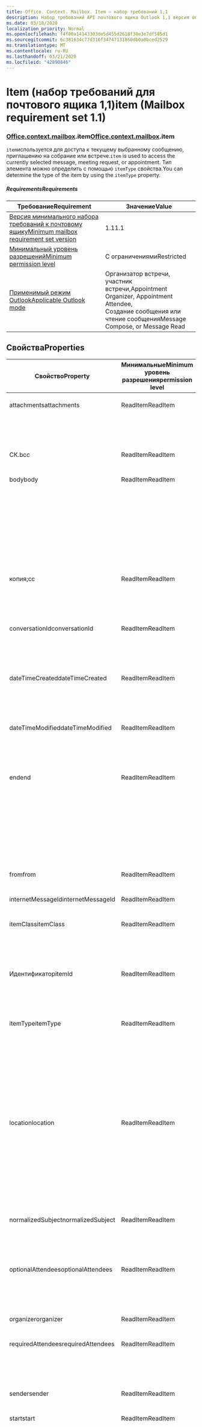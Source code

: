 ```yaml
---
title: Office. Context. Mailbox. Item — набор требований 1,1
description: Набор требований API почтового ящика Outlook 1,1 версия объектной модели элемента.
ms.date: 03/18/2020
localization_priority: Normal
ms.openlocfilehash: f4f80a14143303de5d455d2618f30e3e7df585d1
ms.sourcegitcommit: 6c381634c77d316f34747131860db0a0bced2529
ms.translationtype: MT
ms.contentlocale: ru-RU
ms.lasthandoff: 03/21/2020
ms.locfileid: "42890846"
---
```

# <a name="item-mailbox-requirement-set-11"></a><span data-ttu-id="9798f-103">Item (набор требований для почтового ящика 1,1)</span><span class="sxs-lookup"><span data-stu-id="9798f-103">item (Mailbox requirement set 1.1)</span></span>

### <a name="officecontextmailboxitem"></a><span data-ttu-id="9798f-104">[Office](office.md)[.context](office.context.md)[.mailbox](office.context.mailbox.md).item</span><span class="sxs-lookup"><span data-stu-id="9798f-104">[Office](office.md)[.context](office.context.md)[.mailbox](office.context.mailbox.md).item</span></span>

<span data-ttu-id="9798f-105">`item`используется для доступа к текущему выбранному сообщению, приглашению на собрание или встрече.</span><span class="sxs-lookup"><span data-stu-id="9798f-105">`item` is used to access the currently selected message, meeting request, or appointment.</span></span> <span data-ttu-id="9798f-106">Тип элемента можно определить с помощью `itemType` свойства.</span><span class="sxs-lookup"><span data-stu-id="9798f-106">You can determine the type of the item by using the `itemType` property.</span></span>

##### <a name="requirements"></a><span data-ttu-id="9798f-107">Requirements</span><span class="sxs-lookup"><span data-stu-id="9798f-107">Requirements</span></span>

|<span data-ttu-id="9798f-108">Требование</span><span class="sxs-lookup"><span data-stu-id="9798f-108">Requirement</span></span>|<span data-ttu-id="9798f-109">Значение</span><span class="sxs-lookup"><span data-stu-id="9798f-109">Value</span></span>|
|---|---|
|[<span data-ttu-id="9798f-110">Версия минимального набора требований к почтовому ящику</span><span class="sxs-lookup"><span data-stu-id="9798f-110">Minimum mailbox requirement set version</span></span>](../../requirement-sets/outlook-api-requirement-sets.md)|<span data-ttu-id="9798f-111">1.1</span><span class="sxs-lookup"><span data-stu-id="9798f-111">1.1</span></span>|
|[<span data-ttu-id="9798f-112">Минимальный уровень разрешений</span><span class="sxs-lookup"><span data-stu-id="9798f-112">Minimum permission level</span></span>](../../../outlook/understanding-outlook-add-in-permissions.md)|<span data-ttu-id="9798f-113">С ограничениями</span><span class="sxs-lookup"><span data-stu-id="9798f-113">Restricted</span></span>|
|[<span data-ttu-id="9798f-114">Применимый режим Outlook</span><span class="sxs-lookup"><span data-stu-id="9798f-114">Applicable Outlook mode</span></span>](../../../outlook/outlook-add-ins-overview.md#extension-points)|<span data-ttu-id="9798f-115">Организатор встречи, участник встречи,</span><span class="sxs-lookup"><span data-stu-id="9798f-115">Appointment Organizer, Appointment Attendee,</span></span><br><span data-ttu-id="9798f-116">Создание сообщения или чтение сообщения</span><span class="sxs-lookup"><span data-stu-id="9798f-116">Message Compose, or Message Read</span></span>|

## <a name="properties"></a><span data-ttu-id="9798f-117">Свойства</span><span class="sxs-lookup"><span data-stu-id="9798f-117">Properties</span></span>

| <span data-ttu-id="9798f-118">Свойство</span><span class="sxs-lookup"><span data-stu-id="9798f-118">Property</span></span> | <span data-ttu-id="9798f-119">Минимальные</span><span class="sxs-lookup"><span data-stu-id="9798f-119">Minimum</span></span><br><span data-ttu-id="9798f-120">уровень разрешения</span><span class="sxs-lookup"><span data-stu-id="9798f-120">permission level</span></span> | <span data-ttu-id="9798f-121">Сведения по режиму</span><span class="sxs-lookup"><span data-stu-id="9798f-121">Details by mode</span></span> | <span data-ttu-id="9798f-122">Тип возвращаемых данных</span><span class="sxs-lookup"><span data-stu-id="9798f-122">Return type</span></span> | <span data-ttu-id="9798f-123">Минимальные</span><span class="sxs-lookup"><span data-stu-id="9798f-123">Minimum</span></span><br><span data-ttu-id="9798f-124">набор требований</span><span class="sxs-lookup"><span data-stu-id="9798f-124">requirement set</span></span> |
|---|---|---|---|:---:|
| <span data-ttu-id="9798f-125">attachments</span><span class="sxs-lookup"><span data-stu-id="9798f-125">attachments</span></span> | <span data-ttu-id="9798f-126">ReadItem</span><span class="sxs-lookup"><span data-stu-id="9798f-126">ReadItem</span></span> | [<span data-ttu-id="9798f-127">Участник встречи</span><span class="sxs-lookup"><span data-stu-id="9798f-127">Appointment Attendee</span></span>](/javascript/api/outlook/office.appointmentread?view=outlook-js-1.1#attachments) | <span data-ttu-id="9798f-128">Array.<[AttachmentDetails](/javascript/api/outlook/office.attachmentdetails)></span><span class="sxs-lookup"><span data-stu-id="9798f-128">Array.<[AttachmentDetails](/javascript/api/outlook/office.attachmentdetails)></span></span> | [<span data-ttu-id="9798f-129">1.1</span><span class="sxs-lookup"><span data-stu-id="9798f-129">1.1</span></span>](../requirement-set-1.1/outlook-requirement-set-1.1.md) |
| | | [<span data-ttu-id="9798f-130">Прочитанное сообщение</span><span class="sxs-lookup"><span data-stu-id="9798f-130">Message Read</span></span>](/javascript/api/outlook/office.messageread?view=outlook-js-1.1#attachments) | <span data-ttu-id="9798f-131">Array.<[AttachmentDetails](/javascript/api/outlook/office.attachmentdetails)></span><span class="sxs-lookup"><span data-stu-id="9798f-131">Array.<[AttachmentDetails](/javascript/api/outlook/office.attachmentdetails)></span></span> | [<span data-ttu-id="9798f-132">1.1</span><span class="sxs-lookup"><span data-stu-id="9798f-132">1.1</span></span>](../requirement-set-1.1/outlook-requirement-set-1.1.md) |
| <span data-ttu-id="9798f-133">СК.</span><span class="sxs-lookup"><span data-stu-id="9798f-133">bcc</span></span> | <span data-ttu-id="9798f-134">ReadItem</span><span class="sxs-lookup"><span data-stu-id="9798f-134">ReadItem</span></span> | [<span data-ttu-id="9798f-135">Создание сообщения</span><span class="sxs-lookup"><span data-stu-id="9798f-135">Message Compose</span></span>](/javascript/api/outlook/office.messagecompose?view=outlook-js-1.1#bcc) | [<span data-ttu-id="9798f-136">Получатели</span><span class="sxs-lookup"><span data-stu-id="9798f-136">Recipients</span></span>](/javascript/api/outlook/office.recipients) | [<span data-ttu-id="9798f-137">1.1</span><span class="sxs-lookup"><span data-stu-id="9798f-137">1.1</span></span>](../requirement-set-1.1/outlook-requirement-set-1.1.md) |
| <span data-ttu-id="9798f-138">body</span><span class="sxs-lookup"><span data-stu-id="9798f-138">body</span></span> | <span data-ttu-id="9798f-139">ReadItem</span><span class="sxs-lookup"><span data-stu-id="9798f-139">ReadItem</span></span> | [<span data-ttu-id="9798f-140">Организатор встречи</span><span class="sxs-lookup"><span data-stu-id="9798f-140">Appointment Organizer</span></span>](/javascript/api/outlook/office.appointmentcompose?view=outlook-js-1.1#body) | [<span data-ttu-id="9798f-141">Основной текст</span><span class="sxs-lookup"><span data-stu-id="9798f-141">Body</span></span>](/javascript/api/outlook/office.body) | [<span data-ttu-id="9798f-142">1.1</span><span class="sxs-lookup"><span data-stu-id="9798f-142">1.1</span></span>](../requirement-set-1.1/outlook-requirement-set-1.1.md) |
| | | [<span data-ttu-id="9798f-143">Участник встречи</span><span class="sxs-lookup"><span data-stu-id="9798f-143">Appointment Attendee</span></span>](/javascript/api/outlook/office.appointmentread?view=outlook-js-1.1#body) | [<span data-ttu-id="9798f-144">Основной текст</span><span class="sxs-lookup"><span data-stu-id="9798f-144">Body</span></span>](/javascript/api/outlook/office.body) | [<span data-ttu-id="9798f-145">1.1</span><span class="sxs-lookup"><span data-stu-id="9798f-145">1.1</span></span>](../requirement-set-1.1/outlook-requirement-set-1.1.md) |
| | | [<span data-ttu-id="9798f-146">Создание сообщения</span><span class="sxs-lookup"><span data-stu-id="9798f-146">Message Compose</span></span>](/javascript/api/outlook/office.messagecompose?view=outlook-js-1.1#body) | [<span data-ttu-id="9798f-147">Основной текст</span><span class="sxs-lookup"><span data-stu-id="9798f-147">Body</span></span>](/javascript/api/outlook/office.body) | [<span data-ttu-id="9798f-148">1.1</span><span class="sxs-lookup"><span data-stu-id="9798f-148">1.1</span></span>](../requirement-set-1.1/outlook-requirement-set-1.1.md) |
| | | [<span data-ttu-id="9798f-149">Прочитанное сообщение</span><span class="sxs-lookup"><span data-stu-id="9798f-149">Message Read</span></span>](/javascript/api/outlook/office.messageread?view=outlook-js-1.1#body) | [<span data-ttu-id="9798f-150">Основной текст</span><span class="sxs-lookup"><span data-stu-id="9798f-150">Body</span></span>](/javascript/api/outlook/office.body) | [<span data-ttu-id="9798f-151">1.1</span><span class="sxs-lookup"><span data-stu-id="9798f-151">1.1</span></span>](../requirement-set-1.1/outlook-requirement-set-1.1.md) |
| <span data-ttu-id="9798f-152">копия;</span><span class="sxs-lookup"><span data-stu-id="9798f-152">cc</span></span> | <span data-ttu-id="9798f-153">ReadItem</span><span class="sxs-lookup"><span data-stu-id="9798f-153">ReadItem</span></span> | [<span data-ttu-id="9798f-154">Создание сообщения</span><span class="sxs-lookup"><span data-stu-id="9798f-154">Message Compose</span></span>](/javascript/api/outlook/office.messagecompose?view=outlook-js-1.1#cc) | [<span data-ttu-id="9798f-155">Получатели</span><span class="sxs-lookup"><span data-stu-id="9798f-155">Recipients</span></span>](/javascript/api/outlook/office.recipients) | [<span data-ttu-id="9798f-156">1.1</span><span class="sxs-lookup"><span data-stu-id="9798f-156">1.1</span></span>](../requirement-set-1.1/outlook-requirement-set-1.1.md) |
| | | [<span data-ttu-id="9798f-157">Прочитанное сообщение</span><span class="sxs-lookup"><span data-stu-id="9798f-157">Message Read</span></span>](/javascript/api/outlook/office.messageread?view=outlook-js-1.1#cc) | <span data-ttu-id="9798f-158">Массив. <[EmailAddressDetails](/javascript/api/outlook/office.emailaddressdetails)></span><span class="sxs-lookup"><span data-stu-id="9798f-158">Array.<[EmailAddressDetails](/javascript/api/outlook/office.emailaddressdetails)></span></span> | [<span data-ttu-id="9798f-159">1.1</span><span class="sxs-lookup"><span data-stu-id="9798f-159">1.1</span></span>](../requirement-set-1.1/outlook-requirement-set-1.1.md) |
| <span data-ttu-id="9798f-160">conversationId</span><span class="sxs-lookup"><span data-stu-id="9798f-160">conversationId</span></span> | <span data-ttu-id="9798f-161">ReadItem</span><span class="sxs-lookup"><span data-stu-id="9798f-161">ReadItem</span></span> | [<span data-ttu-id="9798f-162">Создание сообщения</span><span class="sxs-lookup"><span data-stu-id="9798f-162">Message Compose</span></span>](/javascript/api/outlook/office.messagecompose?view=outlook-js-1.1#conversationid) | <span data-ttu-id="9798f-163">String</span><span class="sxs-lookup"><span data-stu-id="9798f-163">String</span></span> | [<span data-ttu-id="9798f-164">1.1</span><span class="sxs-lookup"><span data-stu-id="9798f-164">1.1</span></span>](../requirement-set-1.1/outlook-requirement-set-1.1.md) |
| | | [<span data-ttu-id="9798f-165">Прочитанное сообщение</span><span class="sxs-lookup"><span data-stu-id="9798f-165">Message Read</span></span>](/javascript/api/outlook/office.messageread?view=outlook-js-1.1#conversationid) | <span data-ttu-id="9798f-166">String</span><span class="sxs-lookup"><span data-stu-id="9798f-166">String</span></span> | [<span data-ttu-id="9798f-167">1.1</span><span class="sxs-lookup"><span data-stu-id="9798f-167">1.1</span></span>](../requirement-set-1.1/outlook-requirement-set-1.1.md) |
| <span data-ttu-id="9798f-168">dateTimeCreated</span><span class="sxs-lookup"><span data-stu-id="9798f-168">dateTimeCreated</span></span> | <span data-ttu-id="9798f-169">ReadItem</span><span class="sxs-lookup"><span data-stu-id="9798f-169">ReadItem</span></span> | [<span data-ttu-id="9798f-170">Участник встречи</span><span class="sxs-lookup"><span data-stu-id="9798f-170">Appointment Attendee</span></span>](/javascript/api/outlook/office.appointmentread?view=outlook-js-1.1#datetimecreated) | <span data-ttu-id="9798f-171">Дата</span><span class="sxs-lookup"><span data-stu-id="9798f-171">Date</span></span> | [<span data-ttu-id="9798f-172">1.1</span><span class="sxs-lookup"><span data-stu-id="9798f-172">1.1</span></span>](../requirement-set-1.1/outlook-requirement-set-1.1.md) |
| | | [<span data-ttu-id="9798f-173">Прочитанное сообщение</span><span class="sxs-lookup"><span data-stu-id="9798f-173">Message Read</span></span>](/javascript/api/outlook/office.messageread?view=outlook-js-1.1#datetimecreated) | <span data-ttu-id="9798f-174">Дата</span><span class="sxs-lookup"><span data-stu-id="9798f-174">Date</span></span> | [<span data-ttu-id="9798f-175">1.1</span><span class="sxs-lookup"><span data-stu-id="9798f-175">1.1</span></span>](../requirement-set-1.1/outlook-requirement-set-1.1.md) |
| <span data-ttu-id="9798f-176">dateTimeModified</span><span class="sxs-lookup"><span data-stu-id="9798f-176">dateTimeModified</span></span> | <span data-ttu-id="9798f-177">ReadItem</span><span class="sxs-lookup"><span data-stu-id="9798f-177">ReadItem</span></span> | [<span data-ttu-id="9798f-178">Участник встречи</span><span class="sxs-lookup"><span data-stu-id="9798f-178">Appointment Attendee</span></span>](/javascript/api/outlook/office.appointmentread?view=outlook-js-1.1#datetimemodified) | <span data-ttu-id="9798f-179">Дата</span><span class="sxs-lookup"><span data-stu-id="9798f-179">Date</span></span> | [<span data-ttu-id="9798f-180">1.1</span><span class="sxs-lookup"><span data-stu-id="9798f-180">1.1</span></span>](../requirement-set-1.1/outlook-requirement-set-1.1.md) |
| | | [<span data-ttu-id="9798f-181">Прочитанное сообщение</span><span class="sxs-lookup"><span data-stu-id="9798f-181">Message Read</span></span>](/javascript/api/outlook/office.messageread?view=outlook-js-1.1#datetimemodified) | <span data-ttu-id="9798f-182">Дата</span><span class="sxs-lookup"><span data-stu-id="9798f-182">Date</span></span> | [<span data-ttu-id="9798f-183">1.1</span><span class="sxs-lookup"><span data-stu-id="9798f-183">1.1</span></span>](../requirement-set-1.1/outlook-requirement-set-1.1.md) |
| <span data-ttu-id="9798f-184">end</span><span class="sxs-lookup"><span data-stu-id="9798f-184">end</span></span> | <span data-ttu-id="9798f-185">ReadItem</span><span class="sxs-lookup"><span data-stu-id="9798f-185">ReadItem</span></span> | [<span data-ttu-id="9798f-186">Организатор встречи</span><span class="sxs-lookup"><span data-stu-id="9798f-186">Appointment Organizer</span></span>](/javascript/api/outlook/office.appointmentcompose?view=outlook-js-1.1#end) | [<span data-ttu-id="9798f-187">Time</span><span class="sxs-lookup"><span data-stu-id="9798f-187">Time</span></span>](/javascript/api/outlook/office.time) | [<span data-ttu-id="9798f-188">1.1</span><span class="sxs-lookup"><span data-stu-id="9798f-188">1.1</span></span>](../requirement-set-1.1/outlook-requirement-set-1.1.md) |
| | | [<span data-ttu-id="9798f-189">Участник встречи</span><span class="sxs-lookup"><span data-stu-id="9798f-189">Appointment Attendee</span></span>](/javascript/api/outlook/office.appointmentread?view=outlook-js-1.1#end) | <span data-ttu-id="9798f-190">Дата</span><span class="sxs-lookup"><span data-stu-id="9798f-190">Date</span></span> | [<span data-ttu-id="9798f-191">1.1</span><span class="sxs-lookup"><span data-stu-id="9798f-191">1.1</span></span>](../requirement-set-1.1/outlook-requirement-set-1.1.md) |
| | | [<span data-ttu-id="9798f-192">Прочитанное сообщение</span><span class="sxs-lookup"><span data-stu-id="9798f-192">Message Read</span></span>](/javascript/api/outlook/office.messageread?view=outlook-js-1.1#end)<br><span data-ttu-id="9798f-193">(Приглашение на собрание)</span><span class="sxs-lookup"><span data-stu-id="9798f-193">(Meeting Request)</span></span> | <span data-ttu-id="9798f-194">Дата</span><span class="sxs-lookup"><span data-stu-id="9798f-194">Date</span></span> | [<span data-ttu-id="9798f-195">1.1</span><span class="sxs-lookup"><span data-stu-id="9798f-195">1.1</span></span>](../requirement-set-1.1/outlook-requirement-set-1.1.md) |
| <span data-ttu-id="9798f-196">from</span><span class="sxs-lookup"><span data-stu-id="9798f-196">from</span></span> | <span data-ttu-id="9798f-197">ReadItem</span><span class="sxs-lookup"><span data-stu-id="9798f-197">ReadItem</span></span> | [<span data-ttu-id="9798f-198">Прочитанное сообщение</span><span class="sxs-lookup"><span data-stu-id="9798f-198">Message Read</span></span>](/javascript/api/outlook/office.messageread?view=outlook-js-1.1#from) | [<span data-ttu-id="9798f-199">EmailAddressDetails</span><span class="sxs-lookup"><span data-stu-id="9798f-199">EmailAddressDetails</span></span>](/javascript/api/outlook/office.emailaddressdetails) | [<span data-ttu-id="9798f-200">1.1</span><span class="sxs-lookup"><span data-stu-id="9798f-200">1.1</span></span>](../requirement-set-1.1/outlook-requirement-set-1.1.md) |
| <span data-ttu-id="9798f-201">internetMessageId</span><span class="sxs-lookup"><span data-stu-id="9798f-201">internetMessageId</span></span> | <span data-ttu-id="9798f-202">ReadItem</span><span class="sxs-lookup"><span data-stu-id="9798f-202">ReadItem</span></span> | [<span data-ttu-id="9798f-203">Прочитанное сообщение</span><span class="sxs-lookup"><span data-stu-id="9798f-203">Message Read</span></span>](/javascript/api/outlook/office.messageread?view=outlook-js-1.1#internetmessageid) | <span data-ttu-id="9798f-204">String</span><span class="sxs-lookup"><span data-stu-id="9798f-204">String</span></span> | [<span data-ttu-id="9798f-205">1.1</span><span class="sxs-lookup"><span data-stu-id="9798f-205">1.1</span></span>](../requirement-set-1.1/outlook-requirement-set-1.1.md) |
| <span data-ttu-id="9798f-206">itemClass</span><span class="sxs-lookup"><span data-stu-id="9798f-206">itemClass</span></span> | <span data-ttu-id="9798f-207">ReadItem</span><span class="sxs-lookup"><span data-stu-id="9798f-207">ReadItem</span></span> | [<span data-ttu-id="9798f-208">Участник встречи</span><span class="sxs-lookup"><span data-stu-id="9798f-208">Appointment Attendee</span></span>](/javascript/api/outlook/office.appointmentread?view=outlook-js-1.1#itemclass) | <span data-ttu-id="9798f-209">String</span><span class="sxs-lookup"><span data-stu-id="9798f-209">String</span></span> | [<span data-ttu-id="9798f-210">1.1</span><span class="sxs-lookup"><span data-stu-id="9798f-210">1.1</span></span>](../requirement-set-1.1/outlook-requirement-set-1.1.md) |
| | | [<span data-ttu-id="9798f-211">Прочитанное сообщение</span><span class="sxs-lookup"><span data-stu-id="9798f-211">Message Read</span></span>](/javascript/api/outlook/office.messageread?view=outlook-js-1.1#itemclass) | <span data-ttu-id="9798f-212">String</span><span class="sxs-lookup"><span data-stu-id="9798f-212">String</span></span> | [<span data-ttu-id="9798f-213">1.1</span><span class="sxs-lookup"><span data-stu-id="9798f-213">1.1</span></span>](../requirement-set-1.1/outlook-requirement-set-1.1.md) |
| <span data-ttu-id="9798f-214">Идентификатор</span><span class="sxs-lookup"><span data-stu-id="9798f-214">itemId</span></span> | <span data-ttu-id="9798f-215">ReadItem</span><span class="sxs-lookup"><span data-stu-id="9798f-215">ReadItem</span></span> | [<span data-ttu-id="9798f-216">Участник встречи</span><span class="sxs-lookup"><span data-stu-id="9798f-216">Appointment Attendee</span></span>](/javascript/api/outlook/office.appointmentread?view=outlook-js-1.1#itemid) | <span data-ttu-id="9798f-217">String</span><span class="sxs-lookup"><span data-stu-id="9798f-217">String</span></span> | [<span data-ttu-id="9798f-218">1.1</span><span class="sxs-lookup"><span data-stu-id="9798f-218">1.1</span></span>](../requirement-set-1.1/outlook-requirement-set-1.1.md) |
| | | [<span data-ttu-id="9798f-219">Прочитанное сообщение</span><span class="sxs-lookup"><span data-stu-id="9798f-219">Message Read</span></span>](/javascript/api/outlook/office.messageread?view=outlook-js-1.1#itemid) | <span data-ttu-id="9798f-220">String</span><span class="sxs-lookup"><span data-stu-id="9798f-220">String</span></span> | [<span data-ttu-id="9798f-221">1.1</span><span class="sxs-lookup"><span data-stu-id="9798f-221">1.1</span></span>](../requirement-set-1.1/outlook-requirement-set-1.1.md) |
| <span data-ttu-id="9798f-222">itemType</span><span class="sxs-lookup"><span data-stu-id="9798f-222">itemType</span></span> | <span data-ttu-id="9798f-223">ReadItem</span><span class="sxs-lookup"><span data-stu-id="9798f-223">ReadItem</span></span> | [<span data-ttu-id="9798f-224">Организатор встречи</span><span class="sxs-lookup"><span data-stu-id="9798f-224">Appointment Organizer</span></span>](/javascript/api/outlook/office.appointmentcompose?view=outlook-js-1.1#itemtype) | [<span data-ttu-id="9798f-225">MailboxEnums. ItemType</span><span class="sxs-lookup"><span data-stu-id="9798f-225">MailboxEnums.ItemType</span></span>](/javascript/api/outlook/office.mailboxenums.itemtype) | [<span data-ttu-id="9798f-226">1.1</span><span class="sxs-lookup"><span data-stu-id="9798f-226">1.1</span></span>](../requirement-set-1.1/outlook-requirement-set-1.1.md) |
| | | [<span data-ttu-id="9798f-227">Участник встречи</span><span class="sxs-lookup"><span data-stu-id="9798f-227">Appointment Attendee</span></span>](/javascript/api/outlook/office.appointmentread?view=outlook-js-1.1#itemtype) | [<span data-ttu-id="9798f-228">MailboxEnums. ItemType</span><span class="sxs-lookup"><span data-stu-id="9798f-228">MailboxEnums.ItemType</span></span>](/javascript/api/outlook/office.mailboxenums.itemtype) | [<span data-ttu-id="9798f-229">1.1</span><span class="sxs-lookup"><span data-stu-id="9798f-229">1.1</span></span>](../requirement-set-1.1/outlook-requirement-set-1.1.md) |
| | | [<span data-ttu-id="9798f-230">Создание сообщения</span><span class="sxs-lookup"><span data-stu-id="9798f-230">Message Compose</span></span>](/javascript/api/outlook/office.messagecompose?view=outlook-js-1.1#itemtype) | [<span data-ttu-id="9798f-231">MailboxEnums. ItemType</span><span class="sxs-lookup"><span data-stu-id="9798f-231">MailboxEnums.ItemType</span></span>](/javascript/api/outlook/office.mailboxenums.itemtype) | [<span data-ttu-id="9798f-232">1.1</span><span class="sxs-lookup"><span data-stu-id="9798f-232">1.1</span></span>](../requirement-set-1.1/outlook-requirement-set-1.1.md) |
| | | [<span data-ttu-id="9798f-233">Прочитанное сообщение</span><span class="sxs-lookup"><span data-stu-id="9798f-233">Message Read</span></span>](/javascript/api/outlook/office.messageread?view=outlook-js-1.1#itemtype) | [<span data-ttu-id="9798f-234">MailboxEnums. ItemType</span><span class="sxs-lookup"><span data-stu-id="9798f-234">MailboxEnums.ItemType</span></span>](/javascript/api/outlook/office.mailboxenums.itemtype) | [<span data-ttu-id="9798f-235">1.1</span><span class="sxs-lookup"><span data-stu-id="9798f-235">1.1</span></span>](../requirement-set-1.1/outlook-requirement-set-1.1.md) |
| <span data-ttu-id="9798f-236">location</span><span class="sxs-lookup"><span data-stu-id="9798f-236">location</span></span> | <span data-ttu-id="9798f-237">ReadItem</span><span class="sxs-lookup"><span data-stu-id="9798f-237">ReadItem</span></span> | [<span data-ttu-id="9798f-238">Организатор встречи</span><span class="sxs-lookup"><span data-stu-id="9798f-238">Appointment Organizer</span></span>](/javascript/api/outlook/office.appointmentcompose?view=outlook-js-1.1#location) | [<span data-ttu-id="9798f-239">Location</span><span class="sxs-lookup"><span data-stu-id="9798f-239">Location</span></span>](/javascript/api/outlook/office.location) | [<span data-ttu-id="9798f-240">1.1</span><span class="sxs-lookup"><span data-stu-id="9798f-240">1.1</span></span>](../requirement-set-1.1/outlook-requirement-set-1.1.md) |
| | | [<span data-ttu-id="9798f-241">Участник встречи</span><span class="sxs-lookup"><span data-stu-id="9798f-241">Appointment Attendee</span></span>](/javascript/api/outlook/office.appointmentread?view=outlook-js-1.1#location) | <span data-ttu-id="9798f-242">String</span><span class="sxs-lookup"><span data-stu-id="9798f-242">String</span></span> | [<span data-ttu-id="9798f-243">1.1</span><span class="sxs-lookup"><span data-stu-id="9798f-243">1.1</span></span>](../requirement-set-1.1/outlook-requirement-set-1.1.md) |
| | | [<span data-ttu-id="9798f-244">Прочитанное сообщение</span><span class="sxs-lookup"><span data-stu-id="9798f-244">Message Read</span></span>](/javascript/api/outlook/office.messageread?view=outlook-js-1.1#location)<br><span data-ttu-id="9798f-245">(Приглашение на собрание)</span><span class="sxs-lookup"><span data-stu-id="9798f-245">(Meeting Request)</span></span> | <span data-ttu-id="9798f-246">String</span><span class="sxs-lookup"><span data-stu-id="9798f-246">String</span></span> | [<span data-ttu-id="9798f-247">1.1</span><span class="sxs-lookup"><span data-stu-id="9798f-247">1.1</span></span>](../requirement-set-1.1/outlook-requirement-set-1.1.md) |
| <span data-ttu-id="9798f-248">normalizedSubject</span><span class="sxs-lookup"><span data-stu-id="9798f-248">normalizedSubject</span></span> | <span data-ttu-id="9798f-249">ReadItem</span><span class="sxs-lookup"><span data-stu-id="9798f-249">ReadItem</span></span> | [<span data-ttu-id="9798f-250">Участник встречи</span><span class="sxs-lookup"><span data-stu-id="9798f-250">Appointment Attendee</span></span>](/javascript/api/outlook/office.appointmentread?view=outlook-js-1.1#normalizedsubject) | <span data-ttu-id="9798f-251">String</span><span class="sxs-lookup"><span data-stu-id="9798f-251">String</span></span> | [<span data-ttu-id="9798f-252">1.1</span><span class="sxs-lookup"><span data-stu-id="9798f-252">1.1</span></span>](../requirement-set-1.1/outlook-requirement-set-1.1.md) |
| | | [<span data-ttu-id="9798f-253">Прочитанное сообщение</span><span class="sxs-lookup"><span data-stu-id="9798f-253">Message Read</span></span>](/javascript/api/outlook/office.messageread?view=outlook-js-1.1#normalizedsubject) | <span data-ttu-id="9798f-254">String</span><span class="sxs-lookup"><span data-stu-id="9798f-254">String</span></span> | [<span data-ttu-id="9798f-255">1.1</span><span class="sxs-lookup"><span data-stu-id="9798f-255">1.1</span></span>](../requirement-set-1.1/outlook-requirement-set-1.1.md) |
| <span data-ttu-id="9798f-256">optionalAttendees</span><span class="sxs-lookup"><span data-stu-id="9798f-256">optionalAttendees</span></span> | <span data-ttu-id="9798f-257">ReadItem</span><span class="sxs-lookup"><span data-stu-id="9798f-257">ReadItem</span></span> | [<span data-ttu-id="9798f-258">Организатор встречи</span><span class="sxs-lookup"><span data-stu-id="9798f-258">Appointment Organizer</span></span>](/javascript/api/outlook/office.appointmentcompose?view=outlook-js-1.1#optionalattendees) | [<span data-ttu-id="9798f-259">Получатели</span><span class="sxs-lookup"><span data-stu-id="9798f-259">Recipients</span></span>](/javascript/api/outlook/office.recipients) | [<span data-ttu-id="9798f-260">1.1</span><span class="sxs-lookup"><span data-stu-id="9798f-260">1.1</span></span>](../requirement-set-1.1/outlook-requirement-set-1.1.md) |
| | | [<span data-ttu-id="9798f-261">Участник встречи</span><span class="sxs-lookup"><span data-stu-id="9798f-261">Appointment Attendee</span></span>](/javascript/api/outlook/office.appointmentread?view=outlook-js-1.1#optionalattendees) | <span data-ttu-id="9798f-262">Массив. <[EmailAddressDetails](/javascript/api/outlook/office.emailaddressdetails)></span><span class="sxs-lookup"><span data-stu-id="9798f-262">Array.<[EmailAddressDetails](/javascript/api/outlook/office.emailaddressdetails)></span></span> | [<span data-ttu-id="9798f-263">1.1</span><span class="sxs-lookup"><span data-stu-id="9798f-263">1.1</span></span>](../requirement-set-1.1/outlook-requirement-set-1.1.md) |
| <span data-ttu-id="9798f-264">organizer</span><span class="sxs-lookup"><span data-stu-id="9798f-264">organizer</span></span> | <span data-ttu-id="9798f-265">ReadItem</span><span class="sxs-lookup"><span data-stu-id="9798f-265">ReadItem</span></span> | [<span data-ttu-id="9798f-266">Участник встречи</span><span class="sxs-lookup"><span data-stu-id="9798f-266">Appointment Attendee</span></span>](/javascript/api/outlook/office.appointmentread?view=outlook-js-1.1#organizer) | [<span data-ttu-id="9798f-267">EmailAddressDetails</span><span class="sxs-lookup"><span data-stu-id="9798f-267">EmailAddressDetails</span></span>](/javascript/api/outlook/office.emailaddressdetails) | [<span data-ttu-id="9798f-268">1.1</span><span class="sxs-lookup"><span data-stu-id="9798f-268">1.1</span></span>](../requirement-set-1.1/outlook-requirement-set-1.1.md) |
| <span data-ttu-id="9798f-269">requiredAttendees</span><span class="sxs-lookup"><span data-stu-id="9798f-269">requiredAttendees</span></span> | <span data-ttu-id="9798f-270">ReadItem</span><span class="sxs-lookup"><span data-stu-id="9798f-270">ReadItem</span></span> | [<span data-ttu-id="9798f-271">Организатор встречи</span><span class="sxs-lookup"><span data-stu-id="9798f-271">Appointment Organizer</span></span>](/javascript/api/outlook/office.appointmentcompose?view=outlook-js-1.1#requiredattendees) | [<span data-ttu-id="9798f-272">Получатели</span><span class="sxs-lookup"><span data-stu-id="9798f-272">Recipients</span></span>](/javascript/api/outlook/office.recipients) | [<span data-ttu-id="9798f-273">1.1</span><span class="sxs-lookup"><span data-stu-id="9798f-273">1.1</span></span>](../requirement-set-1.1/outlook-requirement-set-1.1.md) |
| | | [<span data-ttu-id="9798f-274">Участник встречи</span><span class="sxs-lookup"><span data-stu-id="9798f-274">Appointment Attendee</span></span>](/javascript/api/outlook/office.appointmentread?view=outlook-js-1.1#requiredattendees) | <span data-ttu-id="9798f-275">Массив. <[EmailAddressDetails](/javascript/api/outlook/office.emailaddressdetails)></span><span class="sxs-lookup"><span data-stu-id="9798f-275">Array.<[EmailAddressDetails](/javascript/api/outlook/office.emailaddressdetails)></span></span> | [<span data-ttu-id="9798f-276">1.1</span><span class="sxs-lookup"><span data-stu-id="9798f-276">1.1</span></span>](../requirement-set-1.1/outlook-requirement-set-1.1.md) |
| <span data-ttu-id="9798f-277">sender</span><span class="sxs-lookup"><span data-stu-id="9798f-277">sender</span></span> | <span data-ttu-id="9798f-278">ReadItem</span><span class="sxs-lookup"><span data-stu-id="9798f-278">ReadItem</span></span> | [<span data-ttu-id="9798f-279">Прочитанное сообщение</span><span class="sxs-lookup"><span data-stu-id="9798f-279">Message Read</span></span>](/javascript/api/outlook/office.messageread?view=outlook-js-1.1#sender) | [<span data-ttu-id="9798f-280">EmailAddressDetails</span><span class="sxs-lookup"><span data-stu-id="9798f-280">EmailAddressDetails</span></span>](/javascript/api/outlook/office.emailaddressdetails) | [<span data-ttu-id="9798f-281">1.1</span><span class="sxs-lookup"><span data-stu-id="9798f-281">1.1</span></span>](../requirement-set-1.1/outlook-requirement-set-1.1.md) |
| <span data-ttu-id="9798f-282">start</span><span class="sxs-lookup"><span data-stu-id="9798f-282">start</span></span> | <span data-ttu-id="9798f-283">ReadItem</span><span class="sxs-lookup"><span data-stu-id="9798f-283">ReadItem</span></span> | [<span data-ttu-id="9798f-284">Организатор встречи</span><span class="sxs-lookup"><span data-stu-id="9798f-284">Appointment Organizer</span></span>](/javascript/api/outlook/office.appointmentcompose?view=outlook-js-1.1#start) | [<span data-ttu-id="9798f-285">Time</span><span class="sxs-lookup"><span data-stu-id="9798f-285">Time</span></span>](/javascript/api/outlook/office.time) | [<span data-ttu-id="9798f-286">1.1</span><span class="sxs-lookup"><span data-stu-id="9798f-286">1.1</span></span>](../requirement-set-1.1/outlook-requirement-set-1.1.md) |
| | | [<span data-ttu-id="9798f-287">Участник встречи</span><span class="sxs-lookup"><span data-stu-id="9798f-287">Appointment Attendee</span></span>](/javascript/api/outlook/office.appointmentread?view=outlook-js-1.1#start) | <span data-ttu-id="9798f-288">Дата</span><span class="sxs-lookup"><span data-stu-id="9798f-288">Date</span></span> | [<span data-ttu-id="9798f-289">1.1</span><span class="sxs-lookup"><span data-stu-id="9798f-289">1.1</span></span>](../requirement-set-1.1/outlook-requirement-set-1.1.md) |
| | | [<span data-ttu-id="9798f-290">Прочитанное сообщение</span><span class="sxs-lookup"><span data-stu-id="9798f-290">Message Read</span></span>](/javascript/api/outlook/office.messageread?view=outlook-js-1.1#start)<br><span data-ttu-id="9798f-291">(Приглашение на собрание)</span><span class="sxs-lookup"><span data-stu-id="9798f-291">(Meeting Request)</span></span> | <span data-ttu-id="9798f-292">Дата</span><span class="sxs-lookup"><span data-stu-id="9798f-292">Date</span></span> | [<span data-ttu-id="9798f-293">1.1</span><span class="sxs-lookup"><span data-stu-id="9798f-293">1.1</span></span>](../requirement-set-1.1/outlook-requirement-set-1.1.md) |
| <span data-ttu-id="9798f-294">subject</span><span class="sxs-lookup"><span data-stu-id="9798f-294">subject</span></span> | <span data-ttu-id="9798f-295">ReadItem</span><span class="sxs-lookup"><span data-stu-id="9798f-295">ReadItem</span></span> | [<span data-ttu-id="9798f-296">Организатор встречи</span><span class="sxs-lookup"><span data-stu-id="9798f-296">Appointment Organizer</span></span>](/javascript/api/outlook/office.appointmentcompose?view=outlook-js-1.1#subject) | [<span data-ttu-id="9798f-297">Тема</span><span class="sxs-lookup"><span data-stu-id="9798f-297">Subject</span></span>](/javascript/api/outlook/office.subject) | [<span data-ttu-id="9798f-298">1.1</span><span class="sxs-lookup"><span data-stu-id="9798f-298">1.1</span></span>](../requirement-set-1.1/outlook-requirement-set-1.1.md) |
| | | [<span data-ttu-id="9798f-299">Участник встречи</span><span class="sxs-lookup"><span data-stu-id="9798f-299">Appointment Attendee</span></span>](/javascript/api/outlook/office.appointmentread?view=outlook-js-1.1#subject) | <span data-ttu-id="9798f-300">String</span><span class="sxs-lookup"><span data-stu-id="9798f-300">String</span></span> | [<span data-ttu-id="9798f-301">1.1</span><span class="sxs-lookup"><span data-stu-id="9798f-301">1.1</span></span>](../requirement-set-1.1/outlook-requirement-set-1.1.md) |
| | | [<span data-ttu-id="9798f-302">Создание сообщения</span><span class="sxs-lookup"><span data-stu-id="9798f-302">Message Compose</span></span>](/javascript/api/outlook/office.messagecompose?view=outlook-js-1.1#subject) | [<span data-ttu-id="9798f-303">Тема</span><span class="sxs-lookup"><span data-stu-id="9798f-303">Subject</span></span>](/javascript/api/outlook/office.subject) | [<span data-ttu-id="9798f-304">1.1</span><span class="sxs-lookup"><span data-stu-id="9798f-304">1.1</span></span>](../requirement-set-1.1/outlook-requirement-set-1.1.md) |
| | | [<span data-ttu-id="9798f-305">Прочитанное сообщение</span><span class="sxs-lookup"><span data-stu-id="9798f-305">Message Read</span></span>](/javascript/api/outlook/office.messageread?view=outlook-js-1.1#subject) | <span data-ttu-id="9798f-306">String</span><span class="sxs-lookup"><span data-stu-id="9798f-306">String</span></span> | [<span data-ttu-id="9798f-307">1.1</span><span class="sxs-lookup"><span data-stu-id="9798f-307">1.1</span></span>](../requirement-set-1.1/outlook-requirement-set-1.1.md) |
| <span data-ttu-id="9798f-308">to</span><span class="sxs-lookup"><span data-stu-id="9798f-308">to</span></span> | <span data-ttu-id="9798f-309">ReadItem</span><span class="sxs-lookup"><span data-stu-id="9798f-309">ReadItem</span></span> | [<span data-ttu-id="9798f-310">Создание сообщения</span><span class="sxs-lookup"><span data-stu-id="9798f-310">Message Compose</span></span>](/javascript/api/outlook/office.messagecompose?view=outlook-js-1.1#to) | [<span data-ttu-id="9798f-311">Получатели</span><span class="sxs-lookup"><span data-stu-id="9798f-311">Recipients</span></span>](/javascript/api/outlook/office.recipients) | [<span data-ttu-id="9798f-312">1.1</span><span class="sxs-lookup"><span data-stu-id="9798f-312">1.1</span></span>](../requirement-set-1.1/outlook-requirement-set-1.1.md) |
| | | [<span data-ttu-id="9798f-313">Прочитанное сообщение</span><span class="sxs-lookup"><span data-stu-id="9798f-313">Message Read</span></span>](/javascript/api/outlook/office.messageread?view=outlook-js-1.1#to) | <span data-ttu-id="9798f-314">Массив. <[EmailAddressDetails](/javascript/api/outlook/office.emailaddressdetails)></span><span class="sxs-lookup"><span data-stu-id="9798f-314">Array.<[EmailAddressDetails](/javascript/api/outlook/office.emailaddressdetails)></span></span> | [<span data-ttu-id="9798f-315">1.1</span><span class="sxs-lookup"><span data-stu-id="9798f-315">1.1</span></span>](../requirement-set-1.1/outlook-requirement-set-1.1.md) |

## <a name="methods"></a><span data-ttu-id="9798f-316">Методы</span><span class="sxs-lookup"><span data-stu-id="9798f-316">Methods</span></span>

| <span data-ttu-id="9798f-317">Метод</span><span class="sxs-lookup"><span data-stu-id="9798f-317">Method</span></span> | <span data-ttu-id="9798f-318">Минимальные</span><span class="sxs-lookup"><span data-stu-id="9798f-318">Minimum</span></span><br><span data-ttu-id="9798f-319">уровень разрешения</span><span class="sxs-lookup"><span data-stu-id="9798f-319">permission level</span></span> | <span data-ttu-id="9798f-320">Сведения по режиму</span><span class="sxs-lookup"><span data-stu-id="9798f-320">Details by mode</span></span> | <span data-ttu-id="9798f-321">Минимальные</span><span class="sxs-lookup"><span data-stu-id="9798f-321">Minimum</span></span><br><span data-ttu-id="9798f-322">набор требований</span><span class="sxs-lookup"><span data-stu-id="9798f-322">requirement set</span></span> |
|---|---|---|:---:|
| <span data-ttu-id="9798f-323">addFileAttachmentAsync(uri, attachmentName, [options], [callback])</span><span class="sxs-lookup"><span data-stu-id="9798f-323">addFileAttachmentAsync(uri, attachmentName, [options], [callback])</span></span> | <span data-ttu-id="9798f-324">ReadWriteItem</span><span class="sxs-lookup"><span data-stu-id="9798f-324">ReadWriteItem</span></span> | [<span data-ttu-id="9798f-325">Организатор встречи</span><span class="sxs-lookup"><span data-stu-id="9798f-325">Appointment Organizer</span></span>](/javascript/api/outlook/office.appointmentcompose?view=outlook-js-1.1#addfileattachmentasync-uri--attachmentname--options--callback-) | [<span data-ttu-id="9798f-326">1.1</span><span class="sxs-lookup"><span data-stu-id="9798f-326">1.1</span></span>](../requirement-set-1.1/outlook-requirement-set-1.1.md) |
| | | [<span data-ttu-id="9798f-327">Создание сообщения</span><span class="sxs-lookup"><span data-stu-id="9798f-327">Message Compose</span></span>](/javascript/api/outlook/office.messagecompose?view=outlook-js-1.1#addfileattachmentasync-uri--attachmentname--options--callback-) | [<span data-ttu-id="9798f-328">1.1</span><span class="sxs-lookup"><span data-stu-id="9798f-328">1.1</span></span>](../requirement-set-1.1/outlook-requirement-set-1.1.md) |
| <span data-ttu-id="9798f-329">addItemAttachmentAsync(itemId, attachmentName, [options], [callback])</span><span class="sxs-lookup"><span data-stu-id="9798f-329">addItemAttachmentAsync(itemId, attachmentName, [options], [callback])</span></span> | <span data-ttu-id="9798f-330">ReadWriteItem</span><span class="sxs-lookup"><span data-stu-id="9798f-330">ReadWriteItem</span></span> | [<span data-ttu-id="9798f-331">Организатор встречи</span><span class="sxs-lookup"><span data-stu-id="9798f-331">Appointment Organizer</span></span>](/javascript/api/outlook/office.appointmentcompose?view=outlook-js-1.1#additemattachmentasync-itemid--attachmentname--options--callback-) | [<span data-ttu-id="9798f-332">1.1</span><span class="sxs-lookup"><span data-stu-id="9798f-332">1.1</span></span>](../requirement-set-1.1/outlook-requirement-set-1.1.md) |
| | | [<span data-ttu-id="9798f-333">Создание сообщения</span><span class="sxs-lookup"><span data-stu-id="9798f-333">Message Compose</span></span>](/javascript/api/outlook/office.messagecompose?view=outlook-js-1.1#additemattachmentasync-itemid--attachmentname--options--callback-) | [<span data-ttu-id="9798f-334">1.1</span><span class="sxs-lookup"><span data-stu-id="9798f-334">1.1</span></span>](../requirement-set-1.1/outlook-requirement-set-1.1.md) |
| <span data-ttu-id="9798f-335">displayReplyAllForm(formData)</span><span class="sxs-lookup"><span data-stu-id="9798f-335">displayReplyAllForm(formData)</span></span> | <span data-ttu-id="9798f-336">ReadItem</span><span class="sxs-lookup"><span data-stu-id="9798f-336">ReadItem</span></span> | [<span data-ttu-id="9798f-337">Участник встречи</span><span class="sxs-lookup"><span data-stu-id="9798f-337">Appointment Attendee</span></span>](/javascript/api/outlook/office.appointmentread?view=outlook-js-1.1#displayreplyallform-formdata-) | [<span data-ttu-id="9798f-338">1.1</span><span class="sxs-lookup"><span data-stu-id="9798f-338">1.1</span></span>](../requirement-set-1.1/outlook-requirement-set-1.1.md) |
| | | [<span data-ttu-id="9798f-339">Прочитанное сообщение</span><span class="sxs-lookup"><span data-stu-id="9798f-339">Message Read</span></span>](/javascript/api/outlook/office.messageread?view=outlook-js-1.1#displayreplyallform-formdata-) | [<span data-ttu-id="9798f-340">1.1</span><span class="sxs-lookup"><span data-stu-id="9798f-340">1.1</span></span>](../requirement-set-1.1/outlook-requirement-set-1.1.md) |
| <span data-ttu-id="9798f-341">displayReplyForm(formData)</span><span class="sxs-lookup"><span data-stu-id="9798f-341">displayReplyForm(formData)</span></span> | <span data-ttu-id="9798f-342">ReadItem</span><span class="sxs-lookup"><span data-stu-id="9798f-342">ReadItem</span></span> | [<span data-ttu-id="9798f-343">Участник встречи</span><span class="sxs-lookup"><span data-stu-id="9798f-343">Appointment Attendee</span></span>](/javascript/api/outlook/office.appointmentread?view=outlook-js-1.1#displayreplyform-formdata-) | [<span data-ttu-id="9798f-344">1.1</span><span class="sxs-lookup"><span data-stu-id="9798f-344">1.1</span></span>](../requirement-set-1.1/outlook-requirement-set-1.1.md) |
| | | [<span data-ttu-id="9798f-345">Прочитанное сообщение</span><span class="sxs-lookup"><span data-stu-id="9798f-345">Message Read</span></span>](/javascript/api/outlook/office.messageread?view=outlook-js-1.1#displayreplyform-formdata-) | [<span data-ttu-id="9798f-346">1.1</span><span class="sxs-lookup"><span data-stu-id="9798f-346">1.1</span></span>](../requirement-set-1.1/outlook-requirement-set-1.1.md) |
| <span data-ttu-id="9798f-347">Entities ()</span><span class="sxs-lookup"><span data-stu-id="9798f-347">getEntities()</span></span> | <span data-ttu-id="9798f-348">ReadItem</span><span class="sxs-lookup"><span data-stu-id="9798f-348">ReadItem</span></span> | [<span data-ttu-id="9798f-349">Участник встречи</span><span class="sxs-lookup"><span data-stu-id="9798f-349">Appointment Attendee</span></span>](/javascript/api/outlook/office.appointmentread?view=outlook-js-1.1#getentities--) | [<span data-ttu-id="9798f-350">1.1</span><span class="sxs-lookup"><span data-stu-id="9798f-350">1.1</span></span>](../requirement-set-1.1/outlook-requirement-set-1.1.md) |
| | | [<span data-ttu-id="9798f-351">Прочитанное сообщение</span><span class="sxs-lookup"><span data-stu-id="9798f-351">Message Read</span></span>](/javascript/api/outlook/office.messageread?view=outlook-js-1.1#getentities--) | [<span data-ttu-id="9798f-352">1.1</span><span class="sxs-lookup"><span data-stu-id="9798f-352">1.1</span></span>](../requirement-set-1.1/outlook-requirement-set-1.1.md) |
| <span data-ttu-id="9798f-353">getEntitiesByType (entityType)</span><span class="sxs-lookup"><span data-stu-id="9798f-353">getEntitiesByType(entityType)</span></span> | <span data-ttu-id="9798f-354">Restricted</span><span class="sxs-lookup"><span data-stu-id="9798f-354">Restricted</span></span> | [<span data-ttu-id="9798f-355">Участник встречи</span><span class="sxs-lookup"><span data-stu-id="9798f-355">Appointment Attendee</span></span>](/javascript/api/outlook/office.appointmentread?view=outlook-js-1.1#getentitiesbytype-entitytype-) | [<span data-ttu-id="9798f-356">1.1</span><span class="sxs-lookup"><span data-stu-id="9798f-356">1.1</span></span>](../requirement-set-1.1/outlook-requirement-set-1.1.md) |
| | | [<span data-ttu-id="9798f-357">Прочитанное сообщение</span><span class="sxs-lookup"><span data-stu-id="9798f-357">Message Read</span></span>](/javascript/api/outlook/office.messageread?view=outlook-js-1.1#getentitiesbytype-entitytype-) | [<span data-ttu-id="9798f-358">1.1</span><span class="sxs-lookup"><span data-stu-id="9798f-358">1.1</span></span>](../requirement-set-1.1/outlook-requirement-set-1.1.md) |
| <span data-ttu-id="9798f-359">getFilteredEntitiesByName (имя)</span><span class="sxs-lookup"><span data-stu-id="9798f-359">getFilteredEntitiesByName(name)</span></span> | <span data-ttu-id="9798f-360">ReadItem</span><span class="sxs-lookup"><span data-stu-id="9798f-360">ReadItem</span></span> | [<span data-ttu-id="9798f-361">Участник встречи</span><span class="sxs-lookup"><span data-stu-id="9798f-361">Appointment Attendee</span></span>](/javascript/api/outlook/office.appointmentread?view=outlook-js-1.1#getfilteredentitiesbyname-name-) | [<span data-ttu-id="9798f-362">1.1</span><span class="sxs-lookup"><span data-stu-id="9798f-362">1.1</span></span>](../requirement-set-1.1/outlook-requirement-set-1.1.md) |
| | | [<span data-ttu-id="9798f-363">Прочитанное сообщение</span><span class="sxs-lookup"><span data-stu-id="9798f-363">Message Read</span></span>](/javascript/api/outlook/office.messageread?view=outlook-js-1.1#getfilteredentitiesbyname-name-) | [<span data-ttu-id="9798f-364">1.1</span><span class="sxs-lookup"><span data-stu-id="9798f-364">1.1</span></span>](../requirement-set-1.1/outlook-requirement-set-1.1.md) |
| <span data-ttu-id="9798f-365">getRegExMatches ()</span><span class="sxs-lookup"><span data-stu-id="9798f-365">getRegExMatches()</span></span> | <span data-ttu-id="9798f-366">ReadItem</span><span class="sxs-lookup"><span data-stu-id="9798f-366">ReadItem</span></span> | [<span data-ttu-id="9798f-367">Участник встречи</span><span class="sxs-lookup"><span data-stu-id="9798f-367">Appointment Attendee</span></span>](/javascript/api/outlook/office.appointmentread?view=outlook-js-1.1#getregexmatches--) | [<span data-ttu-id="9798f-368">1.1</span><span class="sxs-lookup"><span data-stu-id="9798f-368">1.1</span></span>](../requirement-set-1.1/outlook-requirement-set-1.1.md) |
| | | [<span data-ttu-id="9798f-369">Прочитанное сообщение</span><span class="sxs-lookup"><span data-stu-id="9798f-369">Message Read</span></span>](/javascript/api/outlook/office.messageread?view=outlook-js-1.1#getregexmatches--) | [<span data-ttu-id="9798f-370">1.1</span><span class="sxs-lookup"><span data-stu-id="9798f-370">1.1</span></span>](../requirement-set-1.1/outlook-requirement-set-1.1.md) |
| <span data-ttu-id="9798f-371">getRegExMatchesByName (имя)</span><span class="sxs-lookup"><span data-stu-id="9798f-371">getRegExMatchesByName(name)</span></span> | <span data-ttu-id="9798f-372">ReadItem</span><span class="sxs-lookup"><span data-stu-id="9798f-372">ReadItem</span></span> | [<span data-ttu-id="9798f-373">Участник встречи</span><span class="sxs-lookup"><span data-stu-id="9798f-373">Appointment Attendee</span></span>](/javascript/api/outlook/office.appointmentread?view=outlook-js-1.1#getregexmatchesbyname-name-) | [<span data-ttu-id="9798f-374">1.1</span><span class="sxs-lookup"><span data-stu-id="9798f-374">1.1</span></span>](../requirement-set-1.1/outlook-requirement-set-1.1.md) |
| | | [<span data-ttu-id="9798f-375">Прочитанное сообщение</span><span class="sxs-lookup"><span data-stu-id="9798f-375">Message Read</span></span>](/javascript/api/outlook/office.messageread?view=outlook-js-1.1#getregexmatchesbyname-name-) | [<span data-ttu-id="9798f-376">1.1</span><span class="sxs-lookup"><span data-stu-id="9798f-376">1.1</span></span>](../requirement-set-1.1/outlook-requirement-set-1.1.md) |
| <span data-ttu-id="9798f-377">loadCustomPropertiesAsync(callback, [userContext])</span><span class="sxs-lookup"><span data-stu-id="9798f-377">loadCustomPropertiesAsync(callback, [userContext])</span></span> | <span data-ttu-id="9798f-378">ReadItem</span><span class="sxs-lookup"><span data-stu-id="9798f-378">ReadItem</span></span> | [<span data-ttu-id="9798f-379">Организатор встречи</span><span class="sxs-lookup"><span data-stu-id="9798f-379">Appointment Organizer</span></span>](/javascript/api/outlook/office.appointmentcompose?view=outlook-js-1.1#loadcustompropertiesasync-callback--usercontext-) | [<span data-ttu-id="9798f-380">1.1</span><span class="sxs-lookup"><span data-stu-id="9798f-380">1.1</span></span>](../requirement-set-1.1/outlook-requirement-set-1.1.md) |
| | | [<span data-ttu-id="9798f-381">Участник встречи</span><span class="sxs-lookup"><span data-stu-id="9798f-381">Appointment Attendee</span></span>](/javascript/api/outlook/office.appointmentread?view=outlook-js-1.1#loadcustompropertiesasync-callback--usercontext-) | [<span data-ttu-id="9798f-382">1.1</span><span class="sxs-lookup"><span data-stu-id="9798f-382">1.1</span></span>](../requirement-set-1.1/outlook-requirement-set-1.1.md) |
| | | [<span data-ttu-id="9798f-383">Создание сообщения</span><span class="sxs-lookup"><span data-stu-id="9798f-383">Message Compose</span></span>](/javascript/api/outlook/office.messagecompose?view=outlook-js-1.1#loadcustompropertiesasync-callback--usercontext-) | [<span data-ttu-id="9798f-384">1.1</span><span class="sxs-lookup"><span data-stu-id="9798f-384">1.1</span></span>](../requirement-set-1.1/outlook-requirement-set-1.1.md) |
| | | [<span data-ttu-id="9798f-385">Прочитанное сообщение</span><span class="sxs-lookup"><span data-stu-id="9798f-385">Message Read</span></span>](/javascript/api/outlook/office.messageread?view=outlook-js-1.1#loadcustompropertiesasync-callback--usercontext-) | [<span data-ttu-id="9798f-386">1.1</span><span class="sxs-lookup"><span data-stu-id="9798f-386">1.1</span></span>](../requirement-set-1.1/outlook-requirement-set-1.1.md) |
| <span data-ttu-id="9798f-387">removeAttachmentAsync(attachmentId, [options], [callback])</span><span class="sxs-lookup"><span data-stu-id="9798f-387">removeAttachmentAsync(attachmentId, [options], [callback])</span></span> | <span data-ttu-id="9798f-388">ReadWriteItem</span><span class="sxs-lookup"><span data-stu-id="9798f-388">ReadWriteItem</span></span> | [<span data-ttu-id="9798f-389">Организатор встречи</span><span class="sxs-lookup"><span data-stu-id="9798f-389">Appointment Organizer</span></span>](/javascript/api/outlook/office.appointmentcompose?view=outlook-js-1.1#removeattachmentasync-attachmentid--options--callback-) | [<span data-ttu-id="9798f-390">1.1</span><span class="sxs-lookup"><span data-stu-id="9798f-390">1.1</span></span>](../requirement-set-1.1/outlook-requirement-set-1.1.md) |
|  |  | [<span data-ttu-id="9798f-391">Создание сообщения</span><span class="sxs-lookup"><span data-stu-id="9798f-391">Message Compose</span></span>](/javascript/api/outlook/office.messagecompose?view=outlook-js-1.1#removeattachmentasync-attachmentid--options--callback-) | [<span data-ttu-id="9798f-392">1.1</span><span class="sxs-lookup"><span data-stu-id="9798f-392">1.1</span></span>](../requirement-set-1.1/outlook-requirement-set-1.1.md) |

## <a name="example"></a><span data-ttu-id="9798f-393">Пример</span><span class="sxs-lookup"><span data-stu-id="9798f-393">Example</span></span>

<span data-ttu-id="9798f-394">В примере кода JavaScript, приведенном ниже, показано, как получить доступ к свойству `subject` текущего элемента в Outlook.</span><span class="sxs-lookup"><span data-stu-id="9798f-394">The following JavaScript code example shows how to access the `subject` property of the current item in Outlook.</span></span>

```js
// The initialize function is required for all apps.
Office.initialize = function () {
  // Checks for the DOM to load using the jQuery ready function.
  $(document).ready(function () {
    // After the DOM is loaded, app-specific code can run.
    var item = Office.context.mailbox.item;
    var subject = item.subject;
    // Continue with processing the subject of the current item,
    // which can be a message or appointment.
  });
};
```
